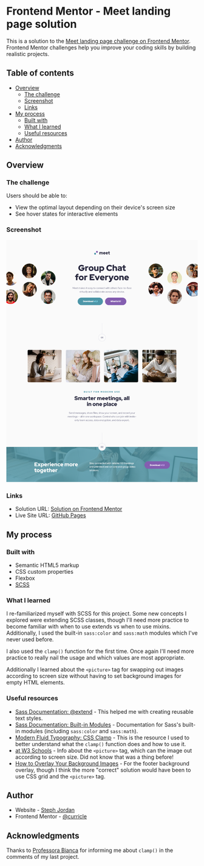 # Frontend Mentor - Meet landing page solution

This is a solution to the [Meet landing page challenge on Frontend Mentor](https://www.frontendmentor.io/challenges/meet-landing-page-rbTDS6OUR). Frontend Mentor challenges help you improve your coding skills by building realistic projects. 

## Table of contents

- [Overview](#overview)
  - [The challenge](#the-challenge)
  - [Screenshot](#screenshot)
  - [Links](#links)
- [My process](#my-process)
  - [Built with](#built-with)
  - [What I learned](#what-i-learned)
  - [Useful resources](#useful-resources)
- [Author](#author)
- [Acknowledgments](#acknowledgments)

## Overview

### The challenge

Users should be able to:

- View the optimal layout depending on their device's screen size
- See hover states for interactive elements

### Screenshot

![](assets/screenshot.png)

### Links

- Solution URL: [Solution on Frontend Mentor](https://www.frontendmentor.io/solutions/meet-landing-page-using-scss-L7Pe0dgBSR)
- Live Site URL: [GitHub Pages](https://curricle.github.io/Meet-Landing-Page/)

## My process

### Built with

- Semantic HTML5 markup
- CSS custom properties
- Flexbox
- [SCSS](https://sass-lang.com/)

### What I learned

I re-familiarized myself with SCSS for this project. Some new concepts I explored were extending SCSS classes, though I'll need more practice to become familiar with when to use extends vs when to use mixins. Additionally, I used the built-in `sass:color` and `sass:math` modules which I've never used before.

I also used the `clamp()` function for the first time. Once again I'll need more practice to really nail the usage and which values are most appropriate.

Additionally I learned about the `<picture>` tag for swapping out images according to screen size without having to set background images for empty HTML elements.

### Useful resources

- [Sass Documentation: @extend](https://sass-lang.com/documentation/at-rules/extend/) - This helped me with creating reusable text styles.
- [Sass Documentation: Built-in Modules](https://sass-lang.com/documentation/modules/) - Documentation for Sass's built-in modules (including `sass:color` and `sass:math`).
- [Modern Fluid Typography: CSS Clamp](https://www.smashingmagazine.com/2022/01/modern-fluid-typography-css-clamp/) - This is the resource I used to better understand what the `clamp()` function does and how to use it.
- [<picture> at W3 Schools](https://www.w3schools.com/tags/tag_picture.asp) - Info about the `<picture>` tag, which can the image out according to screen size. Did not know that was a thing before!
- [How to Overlay Your Background Images](https://dev.to/selbekk/how-to-overlay-your-background-images-59le) - For the footer background overlay, though I think the more "correct" solution would have been to use CSS grid and the `<picture>` tag.

## Author

- Website - [Steph Jordan](https://jordanmakes.com)
- Frontend Mentor - [@curricle](https://www.frontendmentor.io/profile/curricle)

## Acknowledgments

Thanks to [Professora Bianca](https://www.frontendmentor.io/profile/ProfessoraBianca) for informing me about `clamp()` in the comments of my last project.
